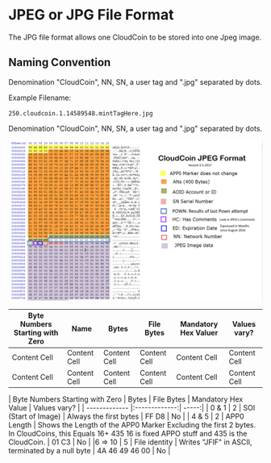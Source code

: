 # JPEG or JPG File Format
The JPG file format allows one CloudCoin to be stored into one Jpeg image. 

## Naming Convention

Denomination "CloudCoin", NN, SN, a user tag and ".jpg" separated by dots.

Example Filename:
```
250.cloudcoin.1.14589548.mintTagHere.jpg
```
Denomination "CloudCoin", NN, SN, a user tag and ".jpg" separated by dots.


![JPEG Format](jpegformat.jpg)

| Byte Numbers Starting with Zero | Name  | Bytes | File Bytes  | Mandatory Hex Valuer | Values vary? | 
| ------------- | ------------- | ------------- | ------------- | ------------- | ------------- |
| Content Cell  | Content Cell  | Content Cell  | Content Cell  | Content Cell  | Content Cell  |
| Content Cell  | Content Cell  | Content Cell  | Content Cell  | Content Cell  | Content Cell  |


| Byte Numbers Starting with Zero        | Bytes    | File Bytes  | Mandatory Hex Value | Values vary? |
| ------------- |:-------------:| -----:|
| 0 & 1     | 2 | SOI (Start of Image)  | Always the first bytes | FF D8 | No |
| 4 & 5     | 2 |   APP0 Length | Shows the Length of the APP0 Marker Excluding the first 2 bytes. In CloudCoins, this Equals 16+ 435 16 is fixed APPO stuff and 435 is the CloudCoin. | 01 C3 | No |
|6 => 10 | 5    | 	File identity | Writes "JFIF" in ASCII, terminated by a null byte | 4A 46 49 46 00 | No |
